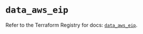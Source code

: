 # `data_aws_eip`

Refer to the Terraform Registry for docs: [`data_aws_eip`](https://registry.terraform.io/providers/hashicorp/aws/6.0.0/docs/data-sources/eip).
